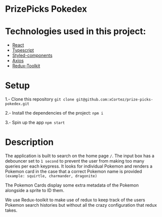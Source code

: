 # PrizePicks Pokedex

# Technologies used in this project:
* [React](https://react.dev/)
* [Typescript](https://www.typescriptlang.org/)
* [Styled-components](https://github.com/styled-components/styled-components)
* [Axios](https://github.com/axios/axios)
* [Redux-Toolkit](https://redux-toolkit.js.org)

# Setup

1.- Clone this repository `git clone git@github.com:xCortez/prize-picks-pokedex.git`

2.- Install the dependencies of the project: `npm i`

3.- Spin up the app `npm start`

# Description
The application is built to search on the home page `/`. The input box has a debouncer set to `1 second` to prevent
the user from making too many queries per each keypress. It looks for individual Pokemon and renders a Pokemon card
in the case that a correct Pokemon name is provided `(example: squirtle, charmander, dragonite)`

The Pokemon Cards display some extra metadata of the Pokemon alongside a sprite to ID them.

We use Redux-toolkit to make use of redux to keep track of the users Pokemon search histories
but without all the crazy configuration that redux takes.